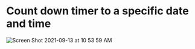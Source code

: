 # Count down timer to a specific date and time

![Screen Shot 2021-09-13 at 10 53 59 AM](https://user-images.githubusercontent.com/28375243/133017055-a4d48216-36ba-4688-bd43-36898ba97818.png)

